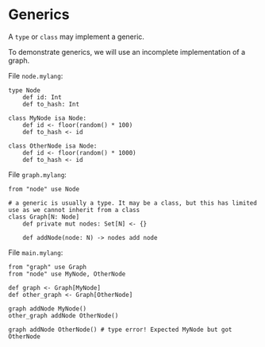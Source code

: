 # Generics

A `type` or `class` may implement a generic.

To demonstrate generics, we will use an incomplete implementation of a graph.

File `node.mylang`:

    type Node
        def id: Int
        def to_hash: Int
        
    class MyNode isa Node:
        def id <- floor(random() * 100)
        def to_hash <- id
        
    class OtherNode isa Node:
        def id <- floor(random() * 1000)
        def to_hash <- id

File `graph.mylang`:
   
    from "node" use Node
    
    # a generic is usually a type. It may be a class, but this has limited use as we cannot inherit from a class
    class Graph[N: Node]
        def private mut nodes: Set[N] <- {}
        
        def addNode(node: N) -> nodes add node
        
File `main.mylang`:
    
    from "graph" use Graph
    from "node" use MyNode, OtherNode
    
    def graph <- Graph[MyNode]
    def other_graph <- Graph[OtherNode]
    
    graph addNode MyNode()
    other_graph addNode OtherNode()
    
    graph addNode OtherNode() # type error! Expected MyNode but got OtherNode
    